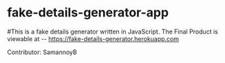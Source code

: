 # fake-details-generator-app

#This is a fake details generator written in JavaScript. 
The Final Product is viewable at -- 
https://fake-details-generator.herokuapp.com

Contributor: SamannoyB
